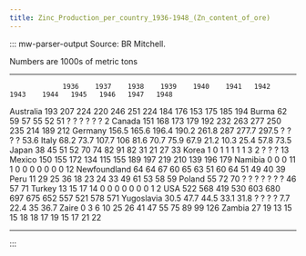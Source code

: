 ```yaml
---
title: Zinc_Production_per_country_1936-1948_(Zn_content_of_ore)
---
```

::: mw-parser-output
Source: BR Mitchell.

Numbers are 1000s of metric tons

  -------------- ------- ------- ------- ------- ------- ------ ------- ------- ------ ------ ------ ------ ------
                 1936    1937    1938    1939    1940    1941   1942    1943    1944   1945   1946   1947   1948
  Australia      193     207     224     220     246     251    224     184     176    153    175    185    194
  Burma          62      59      57      55      52      51     ?       ?       ?      ?      ?      ?      2
  Canada         151     168     173     179     192     232    263     277     250    235    214    189    212
  Germany        156.5   165.6   196.4   190.2   261.8   287    277.7   297.5   ?      ?      ?      ?      53.6
  Italy          68.2    73.7    107.7   106     81.6    70.7   75.9    67.9    21.2   10.3   25.4   57.8   73.5
  Japan          38      45      51      52      70      74     82      91      82     31     21     27     33
  Korea          1       0       1       1       1       1      1       3       2      ?      ?      ?      13
  Mexico         150     155     172     134     115     155    189     197     219    210    139    196    179
  Namibia        0       0       0       11      1       0      0       0       0      0      0      0      12
  Newfoundland   64      64      67      60      65      63     51      60      64     51     49     40     39
  Peru           11      29      25      36      18      23     24      33      49     61     53     58     59
  Poland         55      72      70      ?       ?       ?      ?       ?       ?      ?      46     57     71
  Turkey         13      15      17      14      0       0      0       0       0      0      0      1      2
  USA            522     568     419     530     603     680    697     675     652    557    521    578    571
  Yugoslavia     30.5    47.7    44.5    33.1    31.8    ?      ?       ?       ?      7.7    22.4   35     36.7
  Zaire          0       3       6       10      25      26     41      47      55     75     89     99     126
  Zambia         27      19      13      15      15      18     18      17      19     15     17     21     22
  -------------- ------- ------- ------- ------- ------- ------ ------- ------- ------ ------ ------ ------ ------
:::

